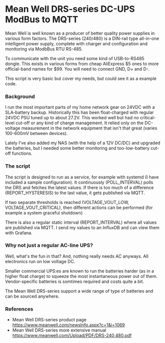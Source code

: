 # Mean Well DRS-series DC-UPS ModBus to MQTT

Mean Well is well known as a producer of better quality power supplies in various form factors. The DRS-series (240/480) is a DIN-rail type all-in-one intelligent power supply, complete with charger and configuration and monitoring via ModbBus RTU RS-485.

To communicate with the unit you need some kind of USB-to-RS485 dongle. This exists in various forms from cheap AliExpress $5 ones to more official-band names for $99. You will need to connect GND, D+ and D-.

This script is very basic but cover my needs, but could see it as a example code.

### Background

I run the most important parts of my home network gear on 24VDC with a SLA-battery backup. Historically this has been float-charged with regular 24VDC PSU tuned up to about 27.2V. This worked well but had no critical-level cut-off or any kind of charge management. It relied only on the DC-voltage measurement in the network equipment that isn't that great (varies 100-600mV between devices).

Lately I've also added my NAS (with the help of a 12V DC/DC) and upgraded the batteries, but I needed some better monitoring and too-low-battery cut-off functions.

### The script

The script is designed to run as a service, for example with systemd (I have included a sample configuration). It continuously (POLL_INTERVAL) polls the DRS and fetches the latest values. If there is too much of a difference (REPORT_HYSTERESIS) to the last value, it gets published via MQTT.

If two separate thresholds is reached (VOLTAGE_VOUT_LOW, VOLTAGE_VOUT_CRITICAL), then different actions can be performed (for example a system graceful shutdown)

There is also a regular static interval (REPORT_INTERVAL) where all values are published via MQTT. I send my values to an InfluxDB and can view them with Grafana.

### Why not just a regular AC-line UPS?

Well, what's the fun in that? And, nothing really needs AC anyways. All electronics run on low voltage DC.

Smaller commercial UPS:es are known to run the batteries harder (as in a higher float charge) to squeeze the most instantaneous power out of them. Vendor-specific batteries is somtimes required and costs quite a bit.

The Mean Well DRS-series support a wide range of type of batteries and can be sourced anywhere.

### References

  - Mean Well DRS-series product page
    <https://www.meanwell.com/newsInfo.aspx?c=1&i=1069>
  - Mean Well DRS-series more extensive manual
    <https://www.meanwell.com/Upload/PDF/DRS-240,480.pdf>

